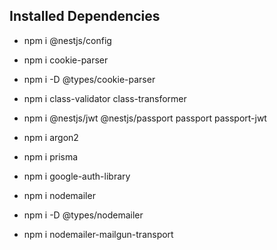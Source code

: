 ## Installed Dependencies

- npm i @nestjs/config

- npm i cookie-parser
- npm i -D @types/cookie-parser

- npm i class-validator class-transformer

- npm i @nestjs/jwt @nestjs/passport passport passport-jwt

- npm i argon2

- npm i prisma

- npm i google-auth-library

- npm i nodemailer
- npm i -D @types/nodemailer
- npm i nodemailer-mailgun-transport
